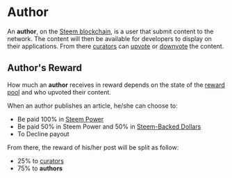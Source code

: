 # Author

An **author**, on the [Steem blockchain](/docs/glossary/steem-blockchain.md), is a user that submit content to the network. The content will then be available for developers to display on their applications. From there [curators](/docs/glossary/curator.md) can [upvote](/docs/glossary/voting.md) or [downvote](/docs/glossary/voting.md) the content.

## Author's Reward

How much an **author** receives in reward depends on the state of the [reward pool](/docs/glossary/reward-pool.md) and who upvoted their content.

When an author publishes an article, he/she can choose to:

- Be paid 100% in [Steem Power](/docs/glossary/steem-power.md)
- Be paid 50% in Steem Power and 50% in [Steem-Backed Dollars](/docs/glossary/steem-backed-dollars.md)
- To Decline payout

From there, the reward of his/her post will be split as follow: 

- 25% to [curators](/docs/glossary/curator.md)
- 75% to **authors**

